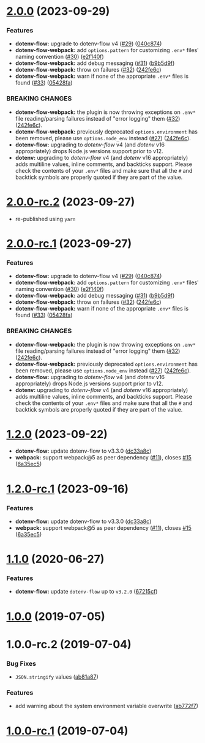 # [2.0.0](https://github.com/kerimdzhanov/dotenv-flow-webpack/compare/v1.2.0...v2.0.0) (2023-09-29)


### Features

* **dotenv-flow:** upgrade to dotenv-flow v4 ([#29](https://github.com/kerimdzhanov/dotenv-flow-webpack/issues/29)) ([040c874](https://github.com/kerimdzhanov/dotenv-flow-webpack/commit/040c874))
* **dotenv-flow-webpack:** add `options.pattern` for customizing `.env*` files' naming convention ([#30](https://github.com/kerimdzhanov/dotenv-flow-webpack/issues/30)) ([e2f140f](https://github.com/kerimdzhanov/dotenv-flow-webpack/commit/e2f140f))
* **dotenv-flow-webpack:** add debug messaging ([#31](https://github.com/kerimdzhanov/dotenv-flow-webpack/issues/31)) ([b9b5d9f](https://github.com/kerimdzhanov/dotenv-flow-webpack/commit/b9b5d9f))
* **dotenv-flow-webpack:** throw on failures ([#32](https://github.com/kerimdzhanov/dotenv-flow-webpack/issues/31)) ([242fe6c](https://github.com/kerimdzhanov/dotenv-flow-webpack/commit/242fe6c))
* **dotenv-flow-webpack:** warn if none of the appropriate `.env*` files is found ([#33](https://github.com/kerimdzhanov/dotenv-flow-webpack/issues/33)) ([05428fa](https://github.com/kerimdzhanov/dotenv-flow-webpack/commit/05428fa))

### BREAKING CHANGES

* **dotenv-flow-webpack:** the plugin is now throwing exceptions on `.env*` file reading/parsing failures instead of "error logging" them ([#32](https://github.com/kerimdzhanov/dotenv-flow-webpack/issues/31)) ([242fe6c](https://github.com/kerimdzhanov/dotenv-flow-webpack/commit/242fe6c)).
* **dotenv-flow-webpack:** previously deprecated `options.environment` has been removed, please use `options.node_env` instead ([#27](https://github.com/kerimdzhanov/dotenv-flow-webpack/issues/27)) ([242fe6c](https://github.com/kerimdzhanov/dotenv-flow-webpack/commit/76df0f9)).
* **dotenv-flow:** upgrading to _dotenv-flow_ v4 (and _dotenv_ v16 appropriately) drops Node.js versions support prior to v12.
* **dotenv:** upgrading to _dotenv-flow_ v4 (and _dotenv_ v16 appropriately) adds multiline values, inline comments, and backticks support.
  Please check the contents of your `.env*` files and make sure that
  all the `#` and backtick symbols are properly quoted if they are part of the value.



# [2.0.0-rc.2](https://github.com/kerimdzhanov/dotenv-flow-webpack/compare/v2.0.0-rc.1...v2.0.0-rc.2) (2023-09-27)


* re-published using `yarn`



# [2.0.0-rc.1](https://github.com/kerimdzhanov/dotenv-flow-webpack/compare/v1.2.0...v2.0.0-rc.1) (2023-09-27)


### Features

* **dotenv-flow:** upgrade to dotenv-flow v4 ([#29](https://github.com/kerimdzhanov/dotenv-flow-webpack/issues/29)) ([040c874](https://github.com/kerimdzhanov/dotenv-flow-webpack/commit/040c874))
* **dotenv-flow-webpack:** add `options.pattern` for customizing `.env*` files' naming convention ([#30](https://github.com/kerimdzhanov/dotenv-flow-webpack/issues/30)) ([e2f140f](https://github.com/kerimdzhanov/dotenv-flow-webpack/commit/e2f140f))
* **dotenv-flow-webpack:** add debug messaging ([#31](https://github.com/kerimdzhanov/dotenv-flow-webpack/issues/31)) ([b9b5d9f](https://github.com/kerimdzhanov/dotenv-flow-webpack/commit/b9b5d9f))
* **dotenv-flow-webpack:** throw on failures ([#32](https://github.com/kerimdzhanov/dotenv-flow-webpack/issues/31)) ([242fe6c](https://github.com/kerimdzhanov/dotenv-flow-webpack/commit/242fe6c))
* **dotenv-flow-webpack:** warn if none of the appropriate `.env*` files is found ([#33](https://github.com/kerimdzhanov/dotenv-flow-webpack/issues/33)) ([05428fa](https://github.com/kerimdzhanov/dotenv-flow-webpack/commit/05428fa))

### BREAKING CHANGES

* **dotenv-flow-webpack:** the plugin is now throwing exceptions on `.env*` file reading/parsing failures instead of "error logging" them ([#32](https://github.com/kerimdzhanov/dotenv-flow-webpack/issues/31)) ([242fe6c](https://github.com/kerimdzhanov/dotenv-flow-webpack/commit/242fe6c)).
* **dotenv-flow-webpack:** previously deprecated `options.environment` has been removed, please use `options.node_env` instead ([#27](https://github.com/kerimdzhanov/dotenv-flow-webpack/issues/27)) ([242fe6c](https://github.com/kerimdzhanov/dotenv-flow-webpack/commit/76df0f9)).
* **dotenv-flow:** upgrading to _dotenv-flow_ v4 (and _dotenv_ v16 appropriately) drops Node.js versions support prior to v12.
* **dotenv:** upgrading to _dotenv-flow_ v4 (and _dotenv_ v16 appropriately) adds multiline values, inline comments, and backticks support.
  Please check the contents of your `.env*` files and make sure that
  all the `#` and backtick symbols are properly quoted if they are part of the value.



# [1.2.0](https://github.com/kerimdzhanov/dotenv-flow-webpack/compare/v1.1.0...v1.2.0) (2023-09-22)

* **dotenv-flow:** update dotenv-flow to v3.3.0 ([dc33a8c](https://github.com/kerimdzhanov/dotenv-flow-webpack/commit/dc33a8c))
* **webpack:** support webpack@5 as peer dependency ([#11](https://github.com/kerimdzhanov/dotenv-flow-webpack/issues/11)), closes [#15](https://github.com/kerimdzhanov/dotenv-flow-webpack/issues/15) ([6a35ec5](https://github.com/kerimdzhanov/dotenv-flow-webpack/commit/6a35ec5))



# [1.2.0-rc.1](https://github.com/kerimdzhanov/dotenv-flow-webpack/compare/v1.1.0...v1.2.0-rc.1) (2023-09-16)


### Features

* **dotenv-flow:** update dotenv-flow to v3.3.0 ([dc33a8c](https://github.com/kerimdzhanov/dotenv-flow-webpack/commit/dc33a8c))
* **webpack:** support webpack@5 as peer dependency ([#11](https://github.com/kerimdzhanov/dotenv-flow-webpack/issues/11)), closes [#15](https://github.com/kerimdzhanov/dotenv-flow-webpack/issues/15) ([6a35ec5](https://github.com/kerimdzhanov/dotenv-flow-webpack/commit/6a35ec5))



# [1.1.0](https://github.com/kerimdzhanov/dotenv-flow-webpack/compare/v1.0.0...v1.1.0) (2020-06-27)


### Features

* **dotenv-flow:** update `dotenv-flow` up to `v3.2.0` ([67215cf](https://github.com/kerimdzhanov/dotenv-flow-webpack/commit/67215cf))



# [1.0.0](https://github.com/kerimdzhanov/dotenv-flow-webpack/compare/v1.0.0-rc.2...v1.0.0) (2019-07-05)


# 1.0.0-rc.2 (2019-07-04)


### Bug Fixes

* `JSON.stringify` values ([ab81a87](https://github.com/kerimdzhanov/dotenv-flow-webpack/commit/ab81a87))


### Features

* add warning about the system environment variable overwrite ([ab772f7](https://github.com/kerimdzhanov/dotenv-flow-webpack/commit/ab772f7))


# [1.0.0-rc.1](https://github.com/kerimdzhanov/dotenv-flow-webpack/commit/b633489) (2019-07-04)
